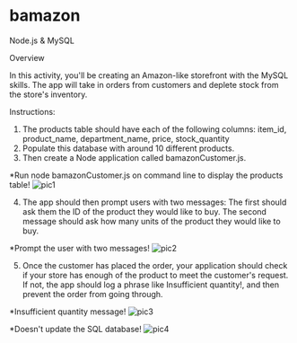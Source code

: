 # bamazon
Node.js & MySQL

Overview

In this activity, you'll be creating an Amazon-like storefront with the MySQL skills. The app will take in orders from customers and deplete stock from the store's inventory.

Instructions:
1. The products table should have each of the following columns: item_id, product_name, department_name, price, stock_quantity 
2. Populate this database with around 10 different products.
3. Then create a Node application called bamazonCustomer.js.

*Run node bamazonCustomer.js on command line to display the products table!
![pic1](https://user-images.githubusercontent.com/39958690/46326726-32bc4680-c5cc-11e8-8a99-eea3af7bae41.JPG)

4. The app should then prompt users with two messages: The first should ask them the ID of the product they would like to buy. The second message should ask how many units of the product they would like to buy.

*Prompt the user with two messages!
![pic2](https://user-images.githubusercontent.com/39958690/46326754-4c5d8e00-c5cc-11e8-813f-8964ffa7d841.JPG)

5. Once the customer has placed the order, your application should check if your store has enough of the product to meet the customer's request. If not, the app should log a phrase like Insufficient quantity!, and then prevent the order from going through.

*Insufficient quantity message!
![pic3](https://user-images.githubusercontent.com/39958690/46326769-64cda880-c5cc-11e8-8512-0aa0c1a416e0.JPG)

*Doesn't update the SQL database!
![pic4](https://user-images.githubusercontent.com/39958690/46326788-7a42d280-c5cc-11e8-99b3-72672a291889.JPG)







